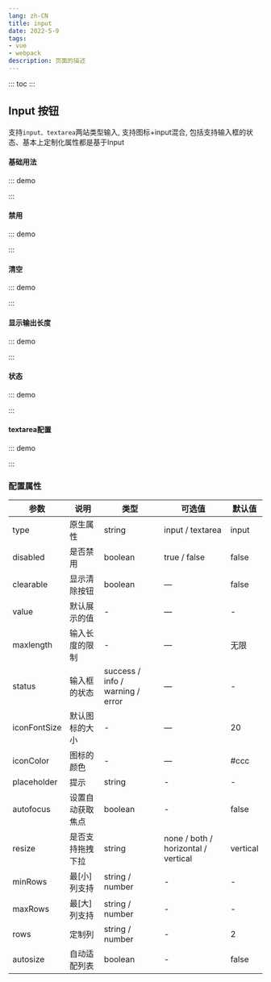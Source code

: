 ```yaml
---
lang: zh-CN
title: input
date: 2022-5-9  
tags:
- vue
- webpack
description: 页面的描述
---
```


::: toc :::

## Input 按钮

支持`input、textarea`两站类型输入, 支持图标+input混合, 包括支持输入框的状态、基本上定制化属性都是基于Input


#### 基础用法
::: demo
<div class="input borders">
  <gf-input placeholder="请输入姓名"></gf-input>
  <gf-input placeholder="请输入审批内容" type="textarea"></gf-input>
</div>
:::

#### 禁用
::: demo
<div class="input borders">
  <gf-input placeholder="请输入姓名" disabled></gf-input>
  <gf-input placeholder="请输入审批内容" type="textarea" disabled></gf-input>
</div>
:::

#### 清空
::: demo
<div class="input borders">
  <gf-input placeholder="请输入姓名" clearable></gf-input>
  <gf-input placeholder="请输入审批内容" type="textarea" clearable></gf-input>
</div>
:::

#### 显示输出长度
::: demo
<div class="input borders">
  <gf-input placeholder="请输入姓名" maxlength="10"></gf-input>
  <gf-input placeholder="请输入审批内容" type="textarea" maxlength="10"></gf-input>
</div>
:::

#### 状态
::: demo
<div class="input borders">
  <gf-input placeholder="成功" status="success"></gf-input>
  <gf-input placeholder="信息" status="info"></gf-input>
  <gf-input placeholder="警告" status="warning"></gf-input>
  <gf-input placeholder="错误" status="error"></gf-input>
</div>
:::

#### textarea配置
::: demo
<div class="input borders">
  <gf-input placeholder="自适应文本高度" type="textarea" autosize></gf-input>
  <gf-input placeholder="固定列数且不可拖动" type="textarea" rows="4" resize="none"></gf-input>
  <gf-input placeholder="最少3列最大10列" type="textarea" min-rows="3" max-rows="10"></gf-input>
</div>
:::


### 配置属性
| 参数      | 说明    | 类型      | 可选值       | 默认值   |
|---------- |-------- |---------- |-------------  |-------- |
| type     | 原生属性   | string  |   input / textarea           |    input     |
| disabled     | 是否禁用   | boolean    |  true / false |     false    |
| clearable     | 显示清除按钮   | boolean    | — | false   |
| value     | 默认展示的值   | -    | — | -   |
| maxlength     | 输入长度的限制   | -    | — | 无限   |
| status     | 输入框的状态   | success / info /  warning /  error   | — | -   |
| iconFontSize     | 默认图标的大小   | -    | — | 20   |
| iconColor  | 图标的颜色    | -   | —   | #ccc   |
| placeholder | 提示 | string | - | - |
| autofocus | 设置自动获取焦点 | boolean | - | false |
| resize | 是否支持拖拽下拉 | string |none / both / horizontal / vertical | vertical |
| minRows | 最[小]列支持 | string / number | - | - |
| maxRows | 最[大]列支持 | string / number | - | - |
| rows | 定制列 | string / number | - | 2 |
| autosize | 自动适配列表 | boolean | - | false |


<CommentService></CommentService>